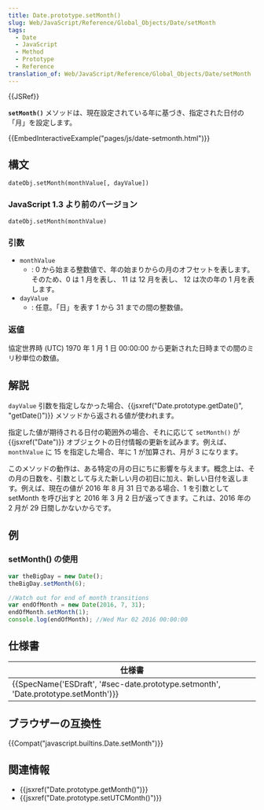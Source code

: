 ```yaml
---
title: Date.prototype.setMonth()
slug: Web/JavaScript/Reference/Global_Objects/Date/setMonth
tags:
  - Date
  - JavaScript
  - Method
  - Prototype
  - Reference
translation_of: Web/JavaScript/Reference/Global_Objects/Date/setMonth
---
```

{{JSRef}}

**`setMonth()`** メソッドは、現在設定されている年に基づき、指定された日付の「月」を設定します。

{{EmbedInteractiveExample("pages/js/date-setmonth.html")}}

## 構文

    dateObj.setMonth(monthValue[, dayValue])

### JavaScript 1.3 より前のバージョン

    dateObj.setMonth(monthValue)

### 引数

- `monthValue`
  - : 0 から始まる整数値で、年の始まりからの月のオフセットを表します。そのため、0 は 1 月を表し、 11 は 12 月を表し、 12 は次の年の 1 月を表します。
- `dayValue`
  - : 任意。「日」を表す 1 から 31 までの間の整数値。

### 返値

協定世界時 (UTC) 1970 年 1 月 1 日 00:00:00 から更新された日時までの間のミリ秒単位の数値。

## 解説

`dayValue` 引数を指定しなかった場合、{{jsxref("Date.prototype.getDate()", "getDate()")}} メソッドから返される値が使われます。

指定した値が期待される日付の範囲外の場合、それに応じて `setMonth()` が {{jsxref("Date")}} オブジェクトの日付情報の更新を試みます。例えば、`monthValue` に 15 を指定した場合、年に 1 が加算され、月が 3 になります。

このメソッドの動作は、ある特定の月の日にちに影響を与えます。概念上は、その月の日数を、引数として与えた新しい月の初日に加え、新しい日付を返します。例えば、現在の値が 2016 年 8 月 31 日である場合、1 を引数として setMonth を呼び出すと 2016 年 3 月 2 日が返ってきます。これは、2016 年の 2 月が 29 日間しかないからです。

## 例

### setMonth() の使用

```js
var theBigDay = new Date();
theBigDay.setMonth(6);

//Watch out for end of month transitions
var endOfMonth = new Date(2016, 7, 31);
endOfMonth.setMonth(1);
console.log(endOfMonth); //Wed Mar 02 2016 00:00:00
```

## 仕様書

| 仕様書                                                                                                       |
| ------------------------------------------------------------------------------------------------------------ |
| {{SpecName('ESDraft', '#sec-date.prototype.setmonth', 'Date.prototype.setMonth')}} |

## ブラウザーの互換性

{{Compat("javascript.builtins.Date.setMonth")}}

## 関連情報

- {{jsxref("Date.prototype.getMonth()")}}
- {{jsxref("Date.prototype.setUTCMonth()")}}
